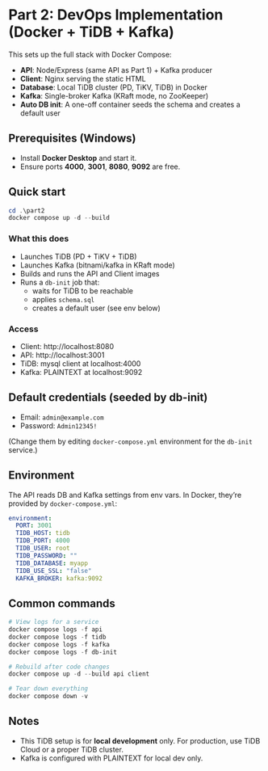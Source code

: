 # Part 2: DevOps Implementation (Docker + TiDB + Kafka)

This sets up the full stack with Docker Compose:
- **API**: Node/Express (same API as Part 1) + Kafka producer
- **Client**: Nginx serving the static HTML
- **Database**: Local TiDB cluster (PD, TiKV, TiDB) in Docker
- **Kafka**: Single-broker Kafka (KRaft mode, no ZooKeeper)
- **Auto DB init**: A one-off container seeds the schema and creates a default user

## Prerequisites (Windows)
- Install **Docker Desktop** and start it.
- Ensure ports **4000**, **3001**, **8080**, **9092** are free.

## Quick start
```powershell
cd .\part2
docker compose up -d --build
```

### What this does
- Launches TiDB (PD + TiKV + TiDB)
- Launches Kafka (bitnami/kafka in KRaft mode)
- Builds and runs the API and Client images
- Runs a `db-init` job that:
  - waits for TiDB to be reachable
  - applies `schema.sql`
  - creates a default user (see env below)

### Access
- Client: http://localhost:8080
- API:    http://localhost:3001
- TiDB:   mysql client at localhost:4000
- Kafka:  PLAINTEXT at localhost:9092

## Default credentials (seeded by db-init)
- Email: `admin@example.com`
- Password: `Admin12345!`

(Change them by editing `docker-compose.yml` environment for the `db-init` service.)

## Environment
The API reads DB and Kafka settings from env vars. In Docker, they’re provided by `docker-compose.yml`:

```yaml
environment:
  PORT: 3001
  TIDB_HOST: tidb
  TIDB_PORT: 4000
  TIDB_USER: root
  TIDB_PASSWORD: ""
  TIDB_DATABASE: myapp
  TIDB_USE_SSL: "false"
  KAFKA_BROKER: kafka:9092
```

## Common commands
```powershell
# View logs for a service
docker compose logs -f api
docker compose logs -f tidb
docker compose logs -f kafka
docker compose logs -f db-init

# Rebuild after code changes
docker compose up -d --build api client

# Tear down everything
docker compose down -v
```

## Notes
- This TiDB setup is for **local development** only. For production, use TiDB Cloud or a proper TiDB cluster.
- Kafka is configured with PLAINTEXT for local dev only.
